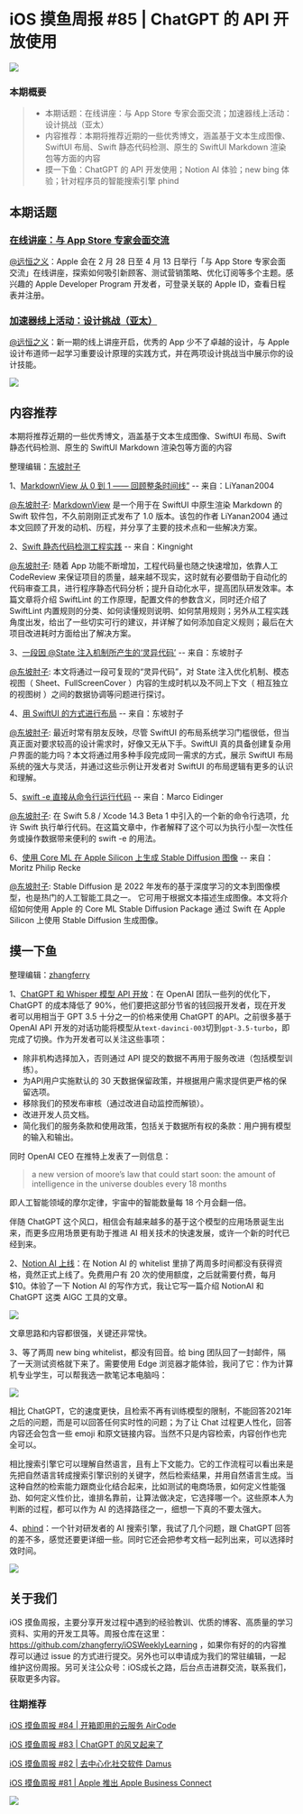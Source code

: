 # iOS 摸鱼周报 #85 | ChatGPT 的 API 开放使用

![](https://cdn.zhangferry.com/Images/moyu_weekly_cover.jpeg)

### 本期概要

> * 本期话题：在线讲座：与 App Store 专家会面交流；加速器线上活动：设计挑战（亚太）
> * 内容推荐：本期将推荐近期的一些优秀博文，涵盖基于文本生成图像、SwiftUI 布局、Swift 静态代码检测、原生的 SwiftUI Markdown 渲染包等方面的内容
> * 摸一下鱼：ChatGPT 的 API 开发使用；Notion AI 体验；new bing 体验；针对程序员的智能搜索引擎 phind

## 本期话题

### [在线讲座：与 App Store 专家会面交流](https://developer.apple.com/cn/news/?id=tfb0r2ql "在线讲座：与 App Store 专家会面交流")

[@远恒之义](https://github.com/eternaljust)：Apple 会在 2 月 28 日至 4 月 13 日举行「与 App Store 专家会面交流」在线讲座，探索如何吸引新顾客、测试营销策略、优化订阅等多个主题。感兴趣的 Apple Developer Program 开发者，可登录关联的 Apple ID，查看日程表并注册。

### [加速器线上活动：设计挑战（亚太）](https://developer.apple.com/events/view/R67PUKP9H9/dashboard "加速器线上活动：设计挑战（亚太）")

[@远恒之义](https://github.com/eternaljust)：新一期的线上讲座开启，优秀的 App 少不了卓越的设计，与 Apple 设计布道师一起学习重要设计原理的实践方式，并在两项设计挑战当中展示你的设计技能。

![](https://cdn.zhangferry.com/Images/85-developer-design.jpeg)

## 内容推荐

本期将推荐近期的一些优秀博文，涵盖基于文本生成图像、SwiftUI 布局、Swift 静态代码检测、原生的 SwiftUI Markdown 渲染包等方面的内容

整理编辑：[东坡肘子](https://www.fatbobman.com/)

1、[MarkdownView 从 0 到 1 —— 回顾整条时间线”](https://liyanan2004.github.io/the-road-of-markdown-view/ "MarkdownView 从 0 到 1 —— 回顾整条时间线") -- 来自：LiYanan2004

[@东坡肘子](https://www.fatbobman.com/): [MarkdownView](https://github.com/LiYanan2004/MarkdownView) 是一个用于在 SwiftUI 中原生渲染 Markdown 的 Swift 软件包，不久前刚刚正式发布了 1.0 版本。该包的作者 LiYanan2004 通过本文回顾了开发的动机、历程，并分享了主要的技术点和一些解决方案。

2、[Swift 静态代码检测工程实践](https://kingnight.github.io/programming/2023/02/20/Swift静态代码检测工程实践.html "Swift静态代码检测工程实践") -- 来自：Kingnight

[@东坡肘子](https://www.fatbobman.com/): 随着 App 功能不断增加，工程代码量也随之快速增加，依靠人工 CodeReview 来保证项目的质量，越来越不现实，这时就有必要借助于自动化的代码审查工具，进行程序静态代码分析；提升自动化水平，提高团队研发效率。本篇文章将介绍 SwiftLint 的工作原理，配置文件的参数含义，同时还介绍了 SwiftLint 内置规则的分类、如何读懂规则说明、如何禁用规则；另外从工程实践角度出发，给出了一些切实可行的建议，并详解了如何添加自定义规则；最后在大项目改进耗时方面给出了解决方案。

3、[一段因 @State 注入机制所产生的‘灵异代码’](https://www.fatbobman.com/posts/bug-code-by-state-inject/ "一段因 @State 注入机制所产生的‘灵异代码’") -- 来自：东坡肘子

[@东坡肘子](https://www.fatbobman.com/): 本文将通过一段可复现的“灵异代码”，对 State 注入优化机制、模态视图（ Sheet、FullScreenCover ）内容的生成时机以及不同上下文（ 相互独立的视图树 ）之间的数据协调等问题进行探讨。

4、[用 SwiftUI 的方式进行布局](https://www.fatbobman.com/posts/bug-code-by-state-inject/ "用 SwiftUI 的方式进行布局") -- 来自：东坡肘子

[@东坡肘子](https://www.fatbobman.com/): 最近时常有朋友反映，尽管 SwiftUI 的布局系统学习门槛很低，但当真正面对要求较高的设计需求时，好像又无从下手。SwiftUI 真的具备创建复杂用户界面的能力吗？本文将通过用多种手段完成同一需求的方式，展示 SwiftUI 布局系统的强大与灵活，并通过这些示例让开发者对 SwiftUI 的布局逻辑有更多的认识和理解。

5、[swift -e 直接从命令行运行代码](https://blog.eidinger.info/swift-e-runs-code-directly-from-the-command-line "swift -e 直接从命令行运行代码") -- 来自：Marco Eidinger

[@东坡肘子](https://www.fatbobman.com/): 在 Swift 5.8 / Xcode 14.3 Beta 1 中引入的一个新的命令行选项，允许 Swift 执行单行代码。在这篇文章中，作者解释了这个可以为执行小型一次性任务或操作数据带来便利的 swift -e 的用法。

6、[使用 Core ML 在 Apple Silicon 上生成 Stable Diffusion 图像](https://www.createwithswift.com/generating-images-with-stable-diffusion-on-apple-silicon-with-core-ml/ "使用 Core ML 在 Apple Silicon 上生成 Stable Diffusion 图像") -- 来自：Moritz Philip Recke

[@东坡肘子](https://www.fatbobman.com/): Stable Diffusion 是 2022 年发布的基于深度学习的文本到图像模型，也是热门的人工智能工具之一。 它可用于根据文本描述生成图像。本文将介绍如何使用 Apple 的 Core ML Stable Diffusion Package 通过 Swift 在 Apple Silicon 上使用 Stable Diffusion 生成图像。

## 摸一下鱼

整理编辑：[zhangferry](https://zhangferry.com)

1、[ChatGPT 和 Whisper 模型 API 开放](https://openai.com/blog/introducing-chatgpt-and-whisper-apis "ChatGPT 和 Whisper 模型 API 开放")：在 OpenAI 团队一些列的优化下，ChatGPT 的成本降低了 90%，他们要把这部分节省的钱回报开发者，现在开发者可以用相当于 GPT 3.5 十分之一的价格来使用 ChatGPT 的API。之前很多基于 OpenAI API 开发的对话功能将模型从`text-davinci-003`切到`gpt-3.5-turbo`，即完成了切换。作为开发者可以关注这些事项：

* 除非机构选择加入，否则通过 API 提交的数据不再用于服务改进（包括模型训练）。
* 为API用户实施默认的 30 天数据保留政策，并根据用户需求提供更严格的保留选项。
* 移除我们的预发布审核（通过改进自动监控而解锁）。
* 改进开发人员文档。
* 简化我们的服务条款和使用政策，包括关于数据所有权的条款：用户拥有模型的输入和输出。

同时 OpenAI CEO 在推特上发表了一则信息：

> a new version of moore’s law that could start soon: the amount of intelligence in the universe doubles every 18 months

即人工智能领域的摩尔定律，宇宙中的智能数量每 18 个月会翻一倍。

伴随 ChatGPT 这个风口，相信会有越来越多的基于这个模型的应用场景诞生出来，而更多应用场景更有助于推进 AI 相关技术的快速发展，或许一个新的时代已经到来。

2、[Notion AI 上线](https://www.notion.so/product/ai "Notion AI 上线")：在 Notion AI 的 whitelist 里排了两周多时间都没有获得资格，竟然正式上线了。免费用户有 20 次的使用额度，之后就需要付费，每月 $10。体验了一下 Notion AI 的写作方式，我让它写一篇介绍 NotionAI 和 ChatGPT 这类 AIGC 工具的文章。

![](https://cdn.zhangferry.com/Images/202302261414807.png)

文章思路和内容都很强，关键还非常快。

3、等了两周 new bing whitelist，都没有回音。给 bing 团队回了一封邮件，隔了一天测试资格就下来了。需要使用 Edge 浏览器才能体验，我问了它：作为计算机专业学生，可以帮我选一款笔记本电脑吗：

![](https://cdn.zhangferry.com/Images/202302261723153.png)

相比 ChatGPT，它的速度更快，且检索不再有训练模型的限制，不能回答2021年之后的问题，而是可以回答任何实时性的问题；为了让 Chat 过程更人性化，回答内容还会包含一些 emoji 和原文链接内容。当然不只是内容检索，内容创作也完全可以。

相比搜索引擎它可以理解自然语言，且有上下文能力。它的工作流程可以看出来是先把自然语言转成搜索引擎识别的关键字，然后检索结果，并用自然语言生成。当这种自然的检索能力跟商业化结合起来，比如测试的电商场景，如何定义性能强劲、如何定义性价比，谁排名靠前，让算法做决定，它选择哪一个。这些原本人为判断的过程，都可以作为 AI 的选择路径之一，细想一下真的不要太强大。

4、[phind](https://phind.com/ "phind")：一个针对研发者的 AI 搜索引擎，我试了几个问题，跟 ChatGPT 回答的差不多，感觉还要更详细一些。同时它还会把参考文档一起列出来，可以选择时效时间。

![](https://cdn.zhangferry.com/Images/202302261834156.png)



## 关于我们

iOS 摸鱼周报，主要分享开发过程中遇到的经验教训、优质的博客、高质量的学习资料、实用的开发工具等。周报仓库在这里：https://github.com/zhangferry/iOSWeeklyLearning ，如果你有好的的内容推荐可以通过 issue 的方式进行提交。另外也可以申请成为我们的常驻编辑，一起维护这份周报。另可关注公众号：iOS成长之路，后台点击进群交流，联系我们，获取更多内容。

### 往期推荐

[iOS 摸鱼周报 #84 | 开箱即用的云服务 AirCode](https://mp.weixin.qq.com/s/fKutqWAHfzkbbFgYCvPfIA)

[iOS 摸鱼周报 #83 | ChatGPT 的风又起来了](https://mp.weixin.qq.com/s/Ty95hGBIevHaJQ5TU774aQ)

[iOS 摸鱼周报 #82 | 去中心化社交软件 Damus](https://mp.weixin.qq.com/s/ck4Jn4Cq-yOs_mjAO-WacA)

[iOS 摸鱼周报 #81 | Apple 推出 Apple Business Connect](https://mp.weixin.qq.com/s/Ek6W0MTBDP6PN1uxWQ5M_A)

![](https://cdn.zhangferry.com/Images/WechatIMG384.jpeg)
